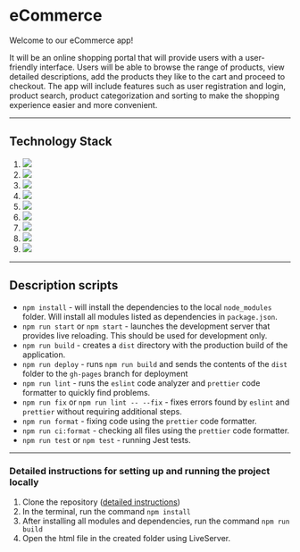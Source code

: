 # eCommerce

Welcome to our eCommerce app! 

It will be an online shopping portal that will provide users with a user-friendly interface. Users will be able to browse the range of products, view detailed descriptions, add the products they like to the cart and proceed to checkout. The app will include features such as user registration and login, product search, product categorization and sorting to make the shopping experience easier and more convenient.
***
## Technology Stack
1. <img src="https://img.shields.io/badge/HTML-3CB371?style=for-the-badge&logo=HTML5&logoColor=DC143C"/>
2. <img src="https://img.shields.io/badge/CSS-3CB371?style=for-the-badge&logo=css3&logoColor=00CED1"/>
3. <img src="https://img.shields.io/badge/JavaScript-3CB371?style=for-the-badge&logo=javascript&logoColor=FFD700"/>
4. <img src="https://img.shields.io/badge/TypeScript-3CB371?style=for-the-badge&logo=typescript&logoColor=0000CD"/>
5. <img src="https://img.shields.io/badge/Prettier-3CB371?style=for-the-badge&logo=prettier&logoColor=DB7093"/>
6. <img src="https://img.shields.io/badge/ESLint-3CB371?style=for-the-badge&logo=eslint&logoColor=8A2BE2"/>
7. <img src="https://img.shields.io/badge/git-3CB371?style=for-the-badge&logo=git&logoColor=FF6347"/>
8. <img src="https://img.shields.io/badge/Webpack-3CB371?style=for-the-badge&logo=webpack&logoColor=1E90FF"/>
5. <img src="https://img.shields.io/badge/Jest-3CB371?style=for-the-badge&logo=jest&logoColor=8B008B"/>
***
## Description scripts
- `npm install` - will install the dependencies to the local `node_modules` folder. Will install all modules listed as dependencies in `package.json`.
- `npm run start` or `npm start` - launches the development server that provides live reloading. This should be used for development only.
- `npm run build` - creates a `dist` directory with the production build of the application.
- `npm run deploy` - runs `npm run build` and sends the contents of the `dist` folder to the `gh-pages` branch for deployment
- `npm run lint` - runs the `eslint` code analyzer and `prettier` code formatter to quickly find problems.
- `npm run fix` or `npm run lint -- --fix` - fixes errors found by `eslint` and `prettier` without requiring additional steps.
- `npm run format` - fixing code using the `prettier` code formatter.
- `npm run ci:format` - checking all files using the `prettier` code formatter.
- `npm run test` or `npm test` - running Jest tests.
***
### Detailed instructions for setting up and running the project locally
1. Clone the repository ([detailed instructions](https://docs.github.com/en/repositories/creating-and-managing-repositories/cloning-a-repository))
2. In the terminal, run the command `npm install`
3. After installing all modules and dependencies, run the command `npm run build`
4. Open the html file in the created folder using LiveServer.
